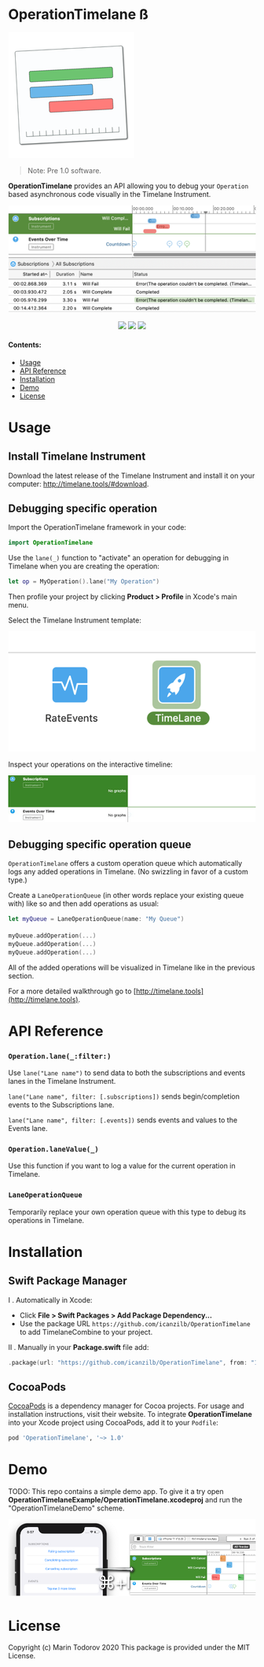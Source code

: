 # OperationTimelane ß

![Timelane Icon](etc/Icon_128x128@2x.png)

> Note: Pre 1.0 software.

**OperationTimelane** provides an API allowing you to debug your `Operation` based asynchronous code visually in the Timelane Instrument.

![Timelane Instrument](etc/timelane.png)

<p align="center">
    <img src="https://img.shields.io/badge/Swift-5.2-orange.svg" />
    <img src="https://img.shields.io/cocoapods/l/RxTimelane.svg" />
    <img src="https://img.shields.io/cocoapods/p/RxTimelane.svg" />
</p>

#### Contents:

 - [Usage](#Usage)
 - [API Reference](#Reference)
 - [Installation](#Installation)
 - [Demo](#Demo)
 - [License](#License)

# Usage

## Install Timelane Instrument

Download the latest release of the Timelane Instrument and install it on your computer: http://timelane.tools/#download.

## Debugging specific operation

Import the OperationTimelane framework in your code:

```swift
import OperationTimelane
```

Use the `lane(_)` function to "activate" an operation for debugging in Timelane when you are creating the operation:

```swift
let op = MyOperation().lane("My Operation")
```

Then profile your project by clicking **Product > Profile** in Xcode's main menu.

Select the Timelane Instrument template:

![Timelane Instrument Template](etc/timelane-template.png)

Inspect your operations on the interactive timeline:

![Timelane Live Recording](etc/timelane-recording.gif)

## Debugging specific operation queue

`OperationTimelane` offers a custom operation queue which automatically logs any added operations in Timelane. (No swizzling in favor of a custom type.)

Create a `LaneOperationQueue` (in other words replace your existing queue with) like so and then add operations as usual:

```swift
let myQueue = LaneOperationQueue(name: "My Queue")

myQueue.addOperation(...)
myQueue.addOperation(...)
myQueue.addOperation(...)
```

All of the added operations will be visualized in Timelane like in the previous section.

For a more detailed walkthrough go to [http://timelane.tools](http://timelane.tools).

# API Reference

### `Operation.lane(_:filter:)`

Use `lane("Lane name")` to send data to both the subscriptions and events lanes in the Timelane Instrument.

`lane("Lane name", filter: [.subscriptions])` sends begin/completion events to the Subscriptions lane.

`lane("Lane name", filter: [.events])` sends events and values to the Events lane.

### `Operation.laneValue(_)`

Use this function if you want to log a value for the current operation in Timelane.

### `LaneOperationQueue`

Temporarily replace your own operation queue with this type to debug its operations in Timelane.

# Installation

## Swift Package Manager

I . Automatically in Xcode:

 - Click **File > Swift Packages > Add Package Dependency...**  
 - Use the package URL `https://github.com/icanzilb/OperationTimelane` to add TimelaneCombine to your project.

II . Manually in your **Package.swift** file add:

```swift
.package(url: "https://github.com/icanzilb/OperationTimelane", from: "1.0.0")
```

## CocoaPods

[CocoaPods](https://cocoapods.org) is a dependency manager for Cocoa projects. For usage and installation instructions, visit their website. To integrate **OperationTimelane** into your Xcode project using CocoaPods, add it to your `Podfile`:

```ruby
pod 'OperationTimelane', '~> 1.0'
```

# Demo

TODO: This repo contains a simple demo app. To give it a try open **OperationTimelaneExample/OperationTimelane.xcodeproj** and run the "OperationTimelaneDemo" scheme.

![Timelane demo app](etc/demo.png)

# License

Copyright (c) Marin Todorov 2020
This package is provided under the MIT License.
